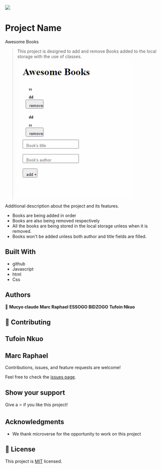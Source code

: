 ![](https://img.shields.io/badge/Microverse-blueviolet)

# Project Name

Awesome Books

> This project is designed to add and remove Books added to the local storage with the use of classes.
> ![screenshot](./app_screenshot.png)

Additional description about the project and its features.

- Books are being added in order
- Books are also being removed respectively
- All the books are being stored in the local storage unless when it is removed.
- Books won't be added unless both author and title fields are filled.

## Built With

- github
- Javascript
- html
- Css

## Authors

👤 **Mucyo claude**
**Marc Raphael ESSOGO BIDZOGO**
**Tufoin Nkuo**

## 🤝 Contributing

## Tufoin Nkuo

## Marc Raphael

Contributions, issues, and feature requests are welcome!

Feel free to check the [issues page](../../issues/).

## Show your support

Give a ⭐️ if you like this project!

## Acknowledgments

- We thank microverse for the opportunity to work on this project

## 📝 License

This project is [MIT](./LICENSE.md) licensed.
